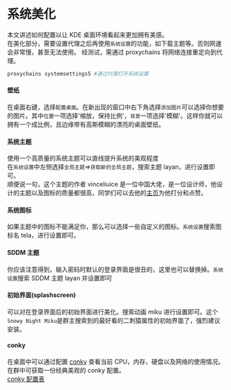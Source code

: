 # 系统美化

本文讲述如何配置以让 KDE 桌面环境看起来更加拥有美感。  
在美化部分，需要设置代理之后再使用`系统设置`的功能，如下载主题等。否则网速会非常慢，甚至无法使用。
经测试，需通过 proxychains 将网络连接重定向到代理。

```bash
proxychains systemsettings5 #通过代理打开系统设置
```

#### 壁纸

在桌面右键，选择`配置桌面`。在新出现的窗口中右下角选择`添加图片`可以选择你想要的图片。其中`位置`一项选择'缩放，保持比例'，`背景`一项选择'模糊'。这样你就可以拥有一个成比例，且边缘带有高斯模糊的漂亮的桌面壁纸。

#### 系统主题

使用一个高质量的系统主题可以直线提升系统的美观程度  
在`系统设置`中左侧选择`全局主题`=>`获取新的全局主题`，搜索主题 layan，进行设置即可。  
顺便说一句，这个主题的作者 vinceliuice 是一位中国大佬，是一位设计师，他设计的主题以及图标的质量都很高，同学们可以去他的[主页](https://www.pling.com/u/vinceliuice/)为他打分和点赞。

#### 系统图标

如果主题中的图标不能满足你，那么可以选择一些自定义的图标。`系统设置`搜索图标名 tela，进行设置即可。

#### SDDM 主题

你应该注意得到，输入密码时默认的登录界面是很丑的，这里也可以替换掉。`系统设置`搜索 SDDM 主题 layan 并设置即可

#### 初始界面(splashscreen)

可以对在登录界面后的初始界面进行美化。搜索动画 miku 进行设置即可。这个`Snowy Night Miku`是群主搜索到的最好看的二刺猿属性的初始界面了，强烈建议安装。

#### conky

在桌面中可以通过配置 [conky](https://github.com/brndnmtthws/conky) 查看当前 CPU，内存，硬盘以及网络的使用情况。  
在群中可获取一份经典美观的 conky 配置。  
[conky 配置表](http://conky.sourceforge.net/config_settings.html)
